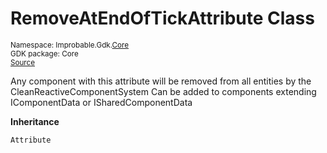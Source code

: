 
# RemoveAtEndOfTickAttribute Class
<sup>
Namespace: Improbable.Gdk.<a href="{{urlRoot}}/api/core-index">Core</a><br/>
GDK package: Core<br/>
<a href="https://www.github.com/spatialos/gdk-for-unity/blob/84243525d98aff511e7aa1f7703c37347017e386/workers/unity/Packages/com.improbable.gdk.core/Attributes/RemoveAtEndOfTickAttribute.cs/#L11">Source</a>
<style>
a code {
                    padding: 0em 0.25em!important;
}
code {
                    background-color: #ffffff!important;
}
</style>
</sup>


</p>



<p>Any component with this attribute will be removed from all entities by the CleanReactiveComponentSystem Can be added to components extending IComponentData or ISharedComponentData </p>



</p>

<b>Inheritance</b>

<code>Attribute</code>













